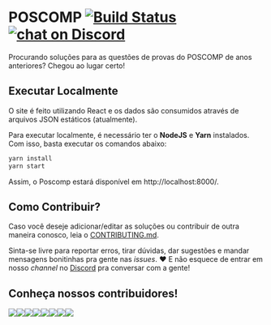 # POSCOMP [![Build Status](https://travis-ci.com/OpenDevUFCG/poscomp.svg?branch=master)](https://travis-ci.com/OpenDevUFCG/poscomp) [![chat on Discord](https://img.shields.io/discord/558293573494112257.svg?logo=discord)](https://discordapp.com/invite/vFFGGEE)

Procurando soluções para as questões de provas do POSCOMP de anos anteriores? Chegou ao lugar certo!

## Executar Localmente

O site é feito utilizando React e os dados são consumidos através de arquivos JSON estáticos (atualmente).

Para executar localmente, é necessário ter o **NodeJS** e **Yarn** instalados. Com isso, basta executar os comandos abaixo:

```sh
yarn install
yarn start
```
Assim, o Poscomp estará disponível em http://localhost:8000/.

## Como Contribuir?

Caso você deseje adicionar/editar as soluções ou contribuir de outra maneira conosco, leia o [CONTRIBUTING.md](CONTRIBUTING.md).

Sinta-se livre para reportar erros, tirar dúvidas, dar sugestões e mandar mensagens bonitinhas pra gente nas *issues*. :heart: E não esquece de entrar em nosso *channel* no [Discord](https://discordapp.com/invite/vFFGGEE) pra conversar com a gente!

## Conheça nossos contribuidores!

[![](https://sourcerer.io/fame/pedroespindula/OpenDevUFCG/poscomp/images/0)](https://sourcerer.io/fame/pedroespindula/OpenDevUFCG/poscomp/links/0)[![](https://sourcerer.io/fame/pedroespindula/OpenDevUFCG/poscomp/images/1)](https://sourcerer.io/fame/pedroespindula/OpenDevUFCG/poscomp/links/1)[![](https://sourcerer.io/fame/pedroespindula/OpenDevUFCG/poscomp/images/2)](https://sourcerer.io/fame/pedroespindula/OpenDevUFCG/poscomp/links/2)[![](https://sourcerer.io/fame/pedroespindula/OpenDevUFCG/poscomp/images/3)](https://sourcerer.io/fame/pedroespindula/OpenDevUFCG/poscomp/links/3)[![](https://sourcerer.io/fame/pedroespindula/OpenDevUFCG/poscomp/images/4)](https://sourcerer.io/fame/pedroespindula/OpenDevUFCG/poscomp/links/4)[![](https://sourcerer.io/fame/pedroespindula/OpenDevUFCG/poscomp/images/5)](https://sourcerer.io/fame/pedroespindula/OpenDevUFCG/poscomp/links/5)[![](https://sourcerer.io/fame/pedroespindula/OpenDevUFCG/poscomp/images/6)](https://sourcerer.io/fame/pedroespindula/OpenDevUFCG/poscomp/links/6)[![](https://sourcerer.io/fame/pedroespindula/OpenDevUFCG/poscomp/images/7)](https://sourcerer.io/fame/pedroespindula/OpenDevUFCG/poscomp/links/7)
